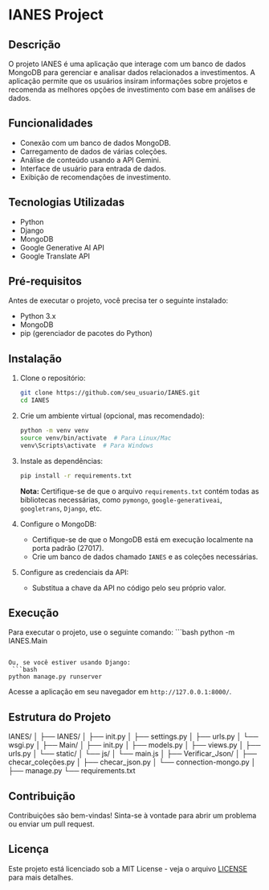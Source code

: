 # IANES Project

## Descrição

O projeto IANES é uma aplicação que interage com um banco de dados MongoDB para gerenciar e analisar dados relacionados a investimentos. A aplicação permite que os usuários insiram informações sobre projetos e recomenda as melhores opções de investimento com base em análises de dados.

## Funcionalidades

- Conexão com um banco de dados MongoDB.
- Carregamento de dados de várias coleções.
- Análise de conteúdo usando a API Gemini.
- Interface de usuário para entrada de dados.
- Exibição de recomendações de investimento.

## Tecnologias Utilizadas

- Python
- Django
- MongoDB
- Google Generative AI API
- Google Translate API

## Pré-requisitos

Antes de executar o projeto, você precisa ter o seguinte instalado:

- Python 3.x
- MongoDB
- pip (gerenciador de pacotes do Python)

## Instalação

1. Clone o repositório:

   ```bash
   git clone https://github.com/seu_usuario/IANES.git
   cd IANES
   ```

2. Crie um ambiente virtual (opcional, mas recomendado):

   ```bash
   python -m venv venv
   source venv/bin/activate  # Para Linux/Mac
   venv\Scripts\activate  # Para Windows
   ```

3. Instale as dependências:

   ```bash
   pip install -r requirements.txt
   ```

   **Nota:** Certifique-se de que o arquivo `requirements.txt` contém todas as bibliotecas necessárias, como `pymongo`, `google-generativeai`, `googletrans`, `Django`, etc.

4. Configure o MongoDB:

   - Certifique-se de que o MongoDB está em execução localmente na porta padrão (27017).
   - Crie um banco de dados chamado `IANES` e as coleções necessárias.

5. Configure as credenciais da API:

   - Substitua a chave da API no código pelo seu próprio valor.

## Execução

Para executar o projeto, use o seguinte comando:
    ```bash
   python -m IANES.Main
   ```

Ou, se você estiver usando Django:
    ```bash
   python manage.py runserver
   ```

Acesse a aplicação em seu navegador em `http://127.0.0.1:8000/`.

## Estrutura do Projeto
IANES/
│
├── IANES/
│ ├── init.py
│ ├── settings.py
│ ├── urls.py
│ └── wsgi.py
│
├── Main/
│ ├── init.py
│ ├── models.py
│ ├── views.py
│ ├── urls.py
│ └── static/
│ └── js/
│ └── main.js
│
├── Verificar_Json/
│ ├── checar_coleções.py
│ ├── checar_json.py
│ └── connection-mongo.py
│
├── manage.py
└── requirements.txt

## Contribuição

Contribuições são bem-vindas! Sinta-se à vontade para abrir um problema ou enviar um pull request.

## Licença

Este projeto está licenciado sob a MIT License - veja o arquivo [LICENSE](LICENSE) para mais detalhes.